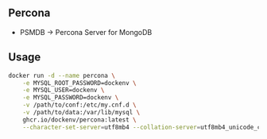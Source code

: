## Percona
- PSMDB -> Percona Server for MongoDB

## Usage

```bash
docker run -d --name percona \
    -e MYSQL_ROOT_PASSWORD=dockenv \
    -e MYSQL_USER=dockenv \
    -e MYSQL_PASSWORD=dockenv \
    -v /path/to/conf:/etc/my.cnf.d \
    -v /path/to/data:/var/lib/mysql \
    ghcr.io/dockenv/percona:latest \
    --character-set-server=utf8mb4 --collation-server=utf8mb4_unicode_ci
```